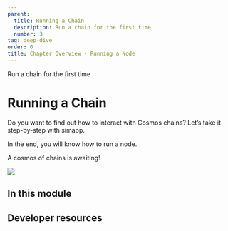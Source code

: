 ```yaml
---
parent:
  title: Running a Chain
  description: Run a chain for the first time
  number: 3
tag: deep-dive
order: 0
title: Chapter Overview - Running a Node
---
```


<div class="tm-overline tm-rf-1 tm-lh-title tm-medium tm-muted">Run a chain for the first time</div>
<h1 class="mt-4 mb-6">Running a Chain</h1>

Do you want to find out how to interact with Cosmos chains? Let’s take it step-by-step with simapp.

In the end, you will know how to run a node.

A cosmos of chains is awaiting!

![](/cosmos_dev_portal_module-04-lp.png)

## In this module

<card-module/>

## Developer resources

<div v-for="resource in $themeConfig.resources">
  <Resource 
    :title="resource.title" 
    :description="resource.description" 
    :links="resource.links" 
    :image="resource.image"
    :large="true"
  />
  <br/>
</div>
